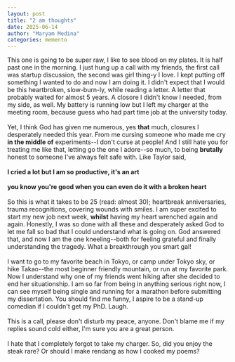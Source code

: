```yaml
---
layout: post
title: "2 am thoughts"
date: 2025-06-14
author: "Maryam Medina"
categories: memento
---
```


This one is going to be super raw, I like to see blood on my plates. It is half past one in the morning. I just hung up a call with my friends, the first call was startup discussion, the second was girl thing-y I love. I kept putting off something I wanted to do and now I am doing it. I didn't expect that I would be this heartbroken, slow-burn-ly, while reading a letter. A letter that probably waited for almost 5 years. A closore I didn't know I needed, from my side, as well. My battery is running low but I left my charger at the meeting room, because guess who had part time job at the university today. <br>
<br>
Yet, I think God has given me numerous, yes __that__ much, closures I desperately needed this year. From me cursing someone who made me cry __in the middle of__ experiments--I don't curse at people! And I still hate you for treating me like that, letting go the one I adore--so much, to being __brutally__ honest to someone I've always felt safe with. Like Taylor said,<br>
<br>
__I cried a lot but I am so productive, it's an art__<br>
<br>
__you know you're good when you can even do it with a broken heart__<br>
<br>
So this is what it takes to be 25 (read: almost 30); heartbreak anniversaries, trauma recognitions, covering wounds with smiles. I am super excited to start my new job next week, __whilst__ having my heart wrenched again and again. Honestly, I was so done with all these and desperately asked God to let me fall so bad that I could understand what is going on. God answered that, and now I am the one kneeling--both for feeling grateful and finally understanding the tragedy. What a breakthrough you smart gal!<br>
<br>
I want to go to my favorite beach in Tokyo, or camp under Tokyo sky, or hike Takao--the most beginner friendly mountain, or run at my favorite park. Now I understand why one of my friends went hiking after she decided to end her situationship. I am so far from being in anything serious right now, I can see myself being single and running for a marathon before submitting my dissertation. You should find me funny, I aspire to be a stand-up comedian if I couldn't get my PhD. Laugh. <br>
<br>
This is a call, please don't disturb my peace, anyone. Don't blame me if my replies sound cold either, I'm sure you are a great person.<br>
<br>
I hate that I completely forgot to take my charger. So, did you enjoy the steak rare? Or should I make rendang as how I cooked my poems?
